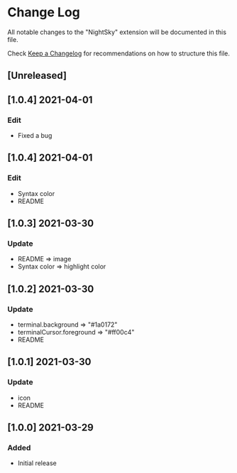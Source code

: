 # Change Log

All notable changes to the "NightSky" extension will be documented in this file.

Check [Keep a Changelog](http://keepachangelog.com/) for recommendations on how to structure this file.

## [Unreleased]
## [1.0.4] 2021-04-01
### Edit
- Fixed a bug
## [1.0.4] 2021-04-01
### Edit
- Syntax color
- README
## [1.0.3] 2021-03-30
### Update
- README => image
- Syntax color => highlight color
## [1.0.2] 2021-03-30
### Update
- terminal.background => "#1a0172"
- terminalCursor.foreground => "#ff00c4"
- README
## [1.0.1] 2021-03-30
### Update
- icon
- README
## [1.0.0] 2021-03-29
### Added
- Initial release